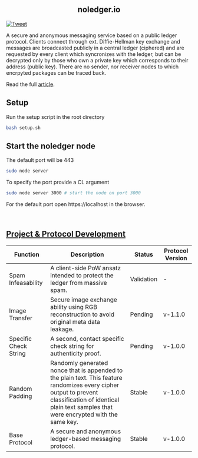 <h2 align=center><strong><a ref="noledger.io">noledger.io</a></strong></h2> 

[![Tweet](https://img.shields.io/twitter/url/http/shields.io.svg?style=social)](https://twitter.com/intent/tweet?text=A%20secure%20and%20anonymous%20messaging%20service%20based%20on%20a%20public%20ledger%20protocol.&url=https://github.com/B0-B/noledger.io&hashtags=noledger,secure,ledger,messenger)

A secure and anonymous messaging service based on a public ledger protocol. Clients connect through ext. Diffie-Hellman key exchange and messages are broadcasted publicly in a central ledger (ciphered) and are requested by every client which syncronizes with the ledger, but can be decrypted only by those who own a private key which corresponds to their address (public key). There are no sender, nor receiver nodes to which encrpyted packages can be traced back. 

Read the full [article](https://github.com/B0-B/noledger/blob/main/docs/core/paper.md).


## Setup
Run the setup script in the root directory
```bash
bash setup.sh
```

## Start the noledger node
The default port will be 443
```bash
sudo node server
```

To specify the port provide a CL argument
```bash
sudo node server 3000 # start the node on port 3000
```

For the default port open https://localhost in the browser.

<br>

## [Project & Protocol Development](https://github.com/B0-B/noledger/blob/main/docs/development/development.md)
| Function | Description | Status | Protocol Version | 
|---|---|---|---|
| Spam Infeasability | A client-side PoW ansatz intended to protect the ledger from massive spam. | Validation | - |
| Image Transfer | Secure image exchange ability using RGB reconstruction to avoid original meta data leakage. | Pending | v-1.1.0 |
| Specific Check String | A second, contact specific check string for authenticity proof. | Pending | v-1.0.0 |
| Random Padding | Randomly generated nonce that is appended to the plain text. This feature randomizes every cipher output to prevent classification of identical plain text samples that were encrypted with the same key. | Stable | v-1.0.0 | 
| Base Protocol | A secure and anonymous ledger-based messaging protocol.  | Stable | v-1.0.0 |

